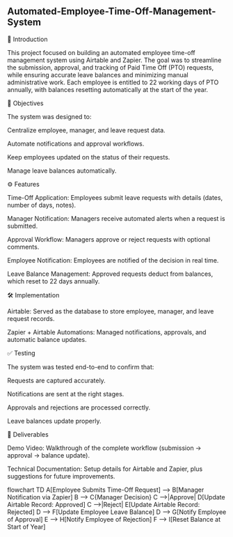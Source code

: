 ## Automated-Employee-Time-Off-Management-System


📌 Introduction

This project focused on building an automated employee time-off management system using Airtable and Zapier. The goal was to streamline the submission, approval, and tracking of Paid Time Off (PTO) requests, while ensuring accurate leave balances and minimizing manual administrative work. Each employee is entitled to 22 working days of PTO annually, with balances resetting automatically at the start of the year.

🎯 Objectives

The system was designed to:

Centralize employee, manager, and leave request data.

Automate notifications and approval workflows.

Keep employees updated on the status of their requests.

Manage leave balances automatically.

⚙️ Features

Time-Off Application: Employees submit leave requests with details (dates, number of days, notes).

Manager Notification: Managers receive automated alerts when a request is submitted.

Approval Workflow: Managers approve or reject requests with optional comments.

Employee Notification: Employees are notified of the decision in real time.

Leave Balance Management: Approved requests deduct from balances, which reset to 22 days annually.

🛠️ Implementation

Airtable: Served as the database to store employee, manager, and leave request records.

Zapier + Airtable Automations: Managed notifications, approvals, and automatic balance updates.

✅ Testing

The system was tested end-to-end to confirm that:

Requests are captured accurately.

Notifications are sent at the right stages.

Approvals and rejections are processed correctly.

Leave balances update properly.

📂 Deliverables

Demo Video: Walkthrough of the complete workflow (submission → approval → balance update).

Technical Documentation: Setup details for Airtable and Zapier, plus suggestions for future improvements.



flowchart TD
    A[Employee Submits Time-Off Request] --> B[Manager Notification via Zapier]
    B --> C{Manager Decision}
    C -->|Approve| D[Update Airtable Record: Approved]
    C -->|Reject| E[Update Airtable Record: Rejected]
    D --> F[Update Employee Leave Balance]
    D --> G[Notify Employee of Approval]
    E --> H[Notify Employee of Rejection]
    F --> I[Reset Balance at Start of Year]



